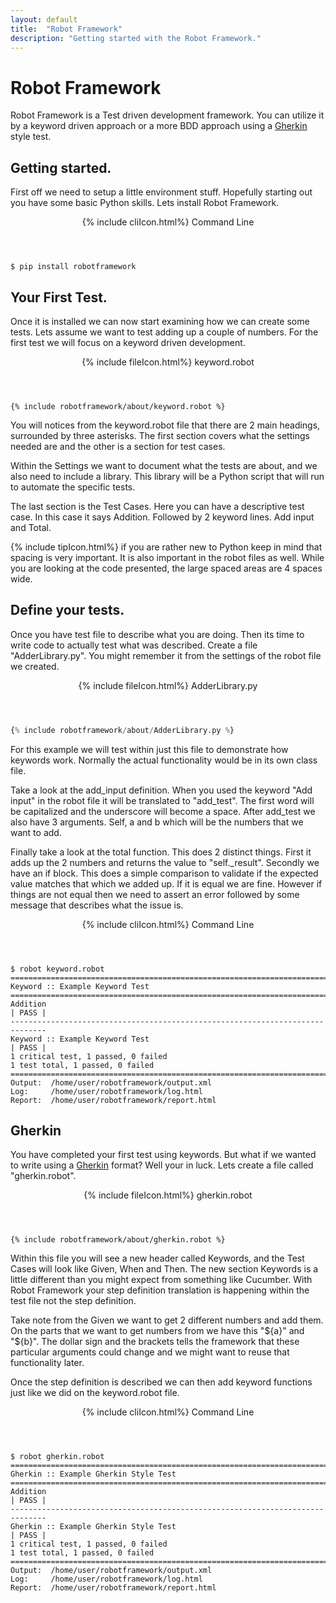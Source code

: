 ```yaml
---
layout: default
title:  "Robot Framework"
description: "Getting started with the Robot Framework."
---
```

# Robot Framework

Robot Framework is a Test driven development framework.  You can utilize it by
a keyword driven approach or a more BDD approach using a [Gherkin](/book/programming/gherkin.html) style test.

## Getting started.

First off we need to setup a little environment stuff.  Hopefully starting out
you have some basic Python skills.  Lets install Robot Framework.

<header class="cm1 w3-grey">
  {% include cliIcon.html%}
  Command Line
</header>

```
$ pip install robotframework
```

## Your First Test.
Once it is installed we can now start examining how we can create some tests.
Lets assume we want to test adding up a couple of numbers.  For the first test
we will focus on a keyword driven development.

<header class="cm1 w3-blue">
  {% include fileIcon.html%}
  keyword.robot
</header>

```robot
{% include robotframework/about/keyword.robot %}
```

You will notices from the keyword.robot file that there are 2 main headings,
surrounded by three asterisks. The first section covers what the settings needed
are and the other is a section for test cases.

Within the Settings we want to document what the tests are about, and we also
need to include a library. This library will be a Python script that will
run to automate the specific tests.

The last section is the Test Cases.  Here you can have a descriptive test case.
In this case it says Addition.  Followed by 2 keyword lines. Add input and Total.

<div class="w3-panel w3-pale-yellow w3-bottombar w3-topbar w3-border-green">
{% include tipIcon.html%}
if you are rather new to Python keep in mind that spacing is very important. It
is also important in the robot files as well.  While you are looking at the
code presented, the large spaced areas are 4 spaces wide.
</div>

## Define your tests.

Once you have test file to describe what you are doing. Then its time to write
code to actually test what was described.  Create a file "AdderLibrary.py".
You might remember it from the settings of the robot file we created.

<header class="cm1 w3-blue">
  {% include fileIcon.html%}
  AdderLibrary.py
</header>


```python
{% include robotframework/about/AdderLibrary.py %}
```



For this example we will test within just this file to demonstrate how keywords
work.  Normally the actual functionality would be in its own class file.

Take a look at the add_input definition.  When you used the keyword "Add input"
in the robot file it will be translated to "add_test".  The first word will
be capitalized and the underscore will become a space.  After add_test we
also have 3 arguments. Self, a and b which will be the numbers that we want to
add.

Finally take a look at the total function.  This does 2 distinct things.  First
it adds up the 2 numbers and returns the value to "self.\_result". Secondly we
have an if block. This does a simple comparison to validate if the expected
value matches that which we added up.  If it is equal we are fine.  However if
things are not equal then we need to assert an error followed by some message
that describes what the issue is.


<header class="cm1 w3-grey">
  {% include cliIcon.html%}
  Command Line
</header>

```
$ robot keyword.robot
==============================================================================
Keyword :: Example Keyword Test                                               
==============================================================================
Addition                                                              | PASS |
------------------------------------------------------------------------------
Keyword :: Example Keyword Test                                       | PASS |
1 critical test, 1 passed, 0 failed
1 test total, 1 passed, 0 failed
==============================================================================
Output:  /home/user/robotframework/output.xml
Log:     /home/user/robotframework/log.html
Report:  /home/user/robotframework/report.html
```

## Gherkin

You have completed your first test using keywords.  But what if we wanted to
write using a [Gherkin](/book/programming/gherkin.html) format?  Well your in
luck.  Lets create a file called "gherkin.robot".

<header class="cm1 w3-blue">
  {% include fileIcon.html%}
  gherkin.robot
</header>

```
{% include robotframework/about/gherkin.robot %}
```

Within this file you will see a new header called Keywords, and the Test Cases
will look like Given, When and Then.  The new section Keywords is a little
different than you might expect from something like Cucumber.  With Robot
Framework your step definition translation is happening within the test file
not the step definition.

Take note from the Given we want to get 2 different numbers and add them.  On
the parts that we want to get numbers from we have this "${a}" and "${b}".  The
dollar sign and the brackets tells the framework that these particular arguments
could change and we might want to reuse that functionality later.  

Once the step definition is described we can then add keyword functions just
like we did on the keyword.robot file.

<header class="cm1 w3-grey">
  {% include cliIcon.html%}
  Command Line
</header>

```
$ robot gherkin.robot
==============================================================================
Gherkin :: Example Gherkin Style Test                                         
==============================================================================
Addition                                                              | PASS |
------------------------------------------------------------------------------
Gherkin :: Example Gherkin Style Test                                 | PASS |
1 critical test, 1 passed, 0 failed
1 test total, 1 passed, 0 failed
==============================================================================
Output:  /home/user/robotframework/output.xml
Log:     /home/user/robotframework/log.html
Report:  /home/user/robotframework/report.html
```
